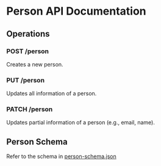 
# Person API Documentation

## Operations

### POST /person
Creates a new person.

### PUT /person
Updates all information of a person.

### PATCH /person
Updates partial information of a person (e.g., email, name).

## Person Schema
Refer to the schema in [person-schema.json](../schemas/person-schema.json)
